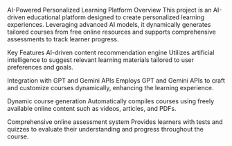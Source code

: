 AI-Powered Personalized Learning Platform
Overview
This project is an AI-driven educational platform designed to create personalized learning experiences. Leveraging advanced AI models, it dynamically generates tailored courses from free online resources and supports comprehensive assessments to track learner progress.

Key Features
AI-driven content recommendation engine
Utilizes artificial intelligence to suggest relevant learning materials tailored to user preferences and goals.

Integration with GPT and Gemini APIs
Employs GPT and Gemini APIs to craft and customize courses dynamically, enhancing the learning experience.

Dynamic course generation
Automatically compiles courses using freely available online content such as videos, articles, and PDFs.

Comprehensive online assessment system
Provides learners with tests and quizzes to evaluate their understanding and progress throughout the course.
